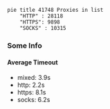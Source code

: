 
```mermaid
pie title 41748 Proxies in list
    "HTTP" : 28118
    "HTTPS": 9898
    "SOCKS" : 10315
```

### Some Info
#### Average Timeout

- mixed: 3.9s
- http: 2.2s
- https: 8.1s
- socks: 6.2s